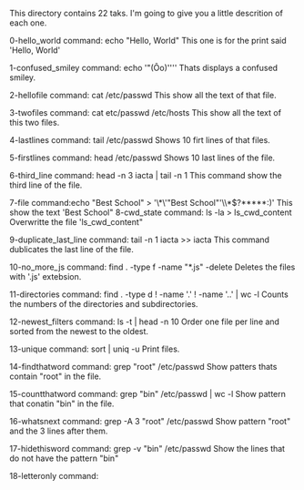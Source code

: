 This directory contains 22 taks. I'm going to give you a little descrition of each one.

0-hello_world
command: echo "Hello, World"
This one is for the print said 'Hello, World'

1-confused_smiley
command: echo '"(Ôo)'\'''
Thats displays a confused smiley.

2-hellofile
command: cat /etc/passwd
This show all the text of that file.

3-twofiles
command: cat etc/passwd /etc/hosts
This show all the text of this two files.

4-lastlines
command: tail /etc/passwd
Shows 10 firt lines of that files.

5-firstlines
command: head /etc/passwd
Shows 10 last lines of the file.

6-third_line
command: head -n 3 iacta | tail -n 1
This command show the third line of the file.

7-file
command:echo "Best School" > '\\\*\\\'"Best School"\'\\\\*\$\?\*\*\*\*\*\:)'
This show the text 'Best School"
8-cwd_state
command: ls -la > ls_cwd_content
Overwritte the file 'ls_cwd_content"

9-duplicate_last_line
command: tail -n 1 iacta >> iacta
This command dublicates the last line of the file.

10-no_more_js
command: find . -type f -name "*.js" -delete
Deletes the files with '.js' extebsion.

11-directories
command: find . -type d ! -name '.' ! -name '..' | wc -l
Counts the numbers of the directories and subdirectories.

12-newest_filters
command: ls -t | head -n 10
Order one file per line and sorted from the newest to the oldest.

13-unique
command: sort | uniq -u
Print files.

14-findthatword
command: grep "root" /etc/passwd
Show patters thats contain "root" in  the file.

15-countthatword
command: grep "bin" /etc/passwd | wc -l
Show pattern that conatin "bin" in the file.

16-whatsnext
command: grep -A 3 "root" /etc/passwd
Show pattern "root" and the 3 lines after them.

17-hidethisword
command: grep -v "bin" /etc/passwd
Show the lines that do not have the pattern "bin"

18-letteronly
command: